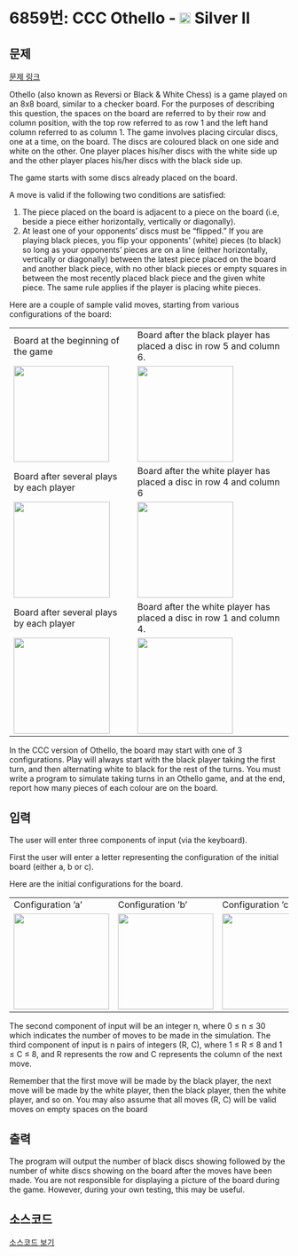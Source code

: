 # 6859번: CCC Othello - <img src="https://static.solved.ac/tier_small/9.svg" style="height:20px" /> Silver II

<!-- performance -->

<!-- 문제 제출 후 깃허브에 푸시를 했을 때 제출한 코드의 성능이 입력될 공간입니다.-->

<!-- end -->

## 문제

[문제 링크](https://boj.kr/6859)


<p>Othello (also known as Reversi or Black &amp; White Chess) is a game played on an 8x8 board, similar to a checker board. For the purposes of describing this question, the spaces on the board are referred to by their row and column position, with the top row referred to as row 1 and the left hand column referred to as column 1. The game involves placing circular discs, one at a time, on the board. The discs are coloured black on one side and white on the other. One player places his/her discs with the white side up and the other player places his/her discs with the black side up.</p>

<p>The game starts with some discs already placed on the board.</p>

<p>A move is valid if the following two conditions are satisfied:</p>

<ol>
<li>The piece placed on the board is adjacent to a piece on the board (i.e, beside a piece either horizontally, vertically or diagonally).</li>
<li>At least one of your opponents’ discs must be “flipped.” If you are playing black pieces, you flip your opponents’ (white) pieces (to black) so long as your opponents’ pieces are on a line (either horizontally, vertically or diagonally) between the latest piece placed on the board and another black piece, with no other black pieces or empty squares in between the most recently placed black piece and the given white piece. The same rule applies if the player is placing white pieces.</li>
</ol>

<p>Here are a couple of sample valid moves, starting from various configurations of the board:</p>

<table class="table table-bordered td-center">
<tbody>
<tr>
<td>Board at the beginning of the game</td>
<td>Board after the black player has placed a disc in row 5 and column 6.</td>
</tr>
<tr>
<td><img alt="" src="https://upload.acmicpc.net/6846183a-bd8d-429a-9ccb-feed644416a7/-/preview/" style="width: 172px; height: 173px;"></td>
<td><img alt="" src="https://upload.acmicpc.net/97ff80f4-583d-4d00-b078-725ce34e6e57/-/preview/" style="width: 173px; height: 173px;"></td>
</tr>
<tr>
<td>Board after several plays by each player</td>
<td>Board after the white player has placed a disc in row 4 and column 6</td>
</tr>
<tr>
<td><img alt="" src="https://upload.acmicpc.net/d4ed4f74-aebe-4cae-9732-b35e9efa13d2/-/preview/" style="width: 173px; height: 173px;"></td>
<td><img alt="" src="https://upload.acmicpc.net/1ca3e104-c660-424a-af03-03ece43be6db/-/preview/" style="width: 173px; height: 173px;"></td>
</tr>
<tr>
<td>Board after several plays by each player</td>
<td>Board after the white player has placed a disc in row 1 and column 4.</td>
</tr>
<tr>
<td><img alt="" src="https://upload.acmicpc.net/112fb714-322a-49f1-9551-ec61e3cbe227/-/preview/" style="width: 173px; height: 173px;"></td>
<td><img alt="" src="https://upload.acmicpc.net/2598599f-d568-408c-a44b-81f43bc91d1e/-/preview/" style="width: 172px; height: 173px;"></td>
</tr>
</tbody>
</table>

<p>In the CCC version of Othello, the board may start with one of 3 configurations. Play will always start with the black player taking the first turn, and then alternating white to black for the rest of the turns. You must write a program to simulate taking turns in an Othello game, and at the end, report how many pieces of each colour are on the board.</p>



## 입력


<p>The user will enter three components of input (via the keyboard).</p>

<p>First the user will enter a letter representing the configuration of the initial board (either a, b or c).</p>

<p>Here are the initial configurations for the board.</p>

<table class="table table-bordered td-center">
<tbody>
<tr>
<td>Configuration ’a’</td>
<td>Configuration ’b’</td>
<td>Configuration ’c’</td>
</tr>
<tr>
<td><img alt="" src="https://upload.acmicpc.net/dc19e32a-b933-43e9-8cff-a6fc889c8cab/-/preview/" style="width: 172px; height: 173px;"></td>
<td><img alt="" src="https://upload.acmicpc.net/0c78fbf3-4b6c-428a-839e-d69c8524b9ad/-/preview/" style="width: 172px; height: 173px;"></td>
<td><img alt="" src="https://upload.acmicpc.net/e8909255-59a6-408b-9a45-f9c76840f8f6/-/preview/" style="width: 172px; height: 173px;"></td>
</tr>
</tbody>
</table>

<p>The second component of input will be an integer n, where 0 ≤ n ≤ 30 which indicates the number of moves to be made in the simulation. The third component of input is n pairs of integers (R, C), where 1 ≤ R ≤ 8 and 1 ≤ C ≤ 8, and R represents the row and C represents the column of the next move.</p>

<p>Remember that the first move will be made by the black player, the next move will be made by the white player, then the black player, then the white player, and so on. You may also assume that all moves (R, C) will be valid moves on empty spaces on the board</p>



## 출력


<p>The program will output the number of black discs showing followed by the number of white discs showing on the board after the moves have been made. You are not responsible for displaying a picture of the board during the game. However, during your own testing, this may be useful.</p>



## 소스코드

[소스코드 보기](CCC%20Othello.py)